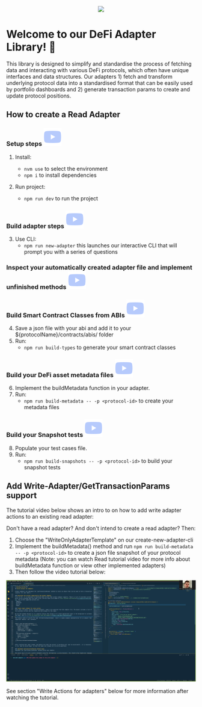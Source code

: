 <p align="center">
  <img src="https://images.ctfassets.net/9sy2a0egs6zh/2XUXAYxxFFVjPlZABUoiLg/d0ff82237d3e5d9bd1097a98e0754453/MMI-icon.svg" width="500">
</p>

# Welcome to our DeFi Adapter Library! 🚀

This library is designed to simplify and standardise the process of fetching data and interacting with various DeFi protocols, which often have unique interfaces and data structures. Our adapters 1) fetch and transform underlying protocol data into a standardised format that can be easily used by portfolio dashboards and 2) generate transaction params to create and update protocol positions.

## How to create a Read Adapter

### Setup steps      [![video](video-icon.svg)](https://drive.google.com/file/d/1bp9Y8uxQDYxgIyMTk5945vLOwCG1JOn3/view "Watch the setup video")
1. Install:
   - `nvm use` to select the environment
   - `npm i` to install dependencies 



2. Run project:
   - `npm run dev` to run the project
### Build adapter steps      [![video](video-icon.svg)](https://drive.google.com/file/d/1Pl0yB2d1s-3oKFCXAyRhKx7rK2x43Qtf/view "Watch the build adapter steps")
3. Use CLI:
   - `npm run new-adapter` this launches our interactive CLI that will prompt you with a series of questions
### Inspect your automatically created adapter file and implement unfinished methods      [![video](video-icon.svg)](https://drive.google.com/file/d/1wLTd8utKB3vXHd-Vr2Cv1ElpLYHpPXCX/view "Watch the inspect your adapter")
### Build Smart Contract Classes from ABIs      [![video](video-icon.svg)](https://drive.google.com/file/d/1abo6lKGGTnNMKgvfiDPotFWUvey8UqZI/view "Watch the build contract classes from ABIs")
4. Save a json file with your abi and add it to your ${protocolName}/contracts/abis/ folder 
5. Run:
   - `npm run build-types` to generate your smart contract classes
### Build your DeFi asset metadata files      [![video](video-icon.svg)](https://drive.google.com/file/d/1QfI5ZIg2-lkw2KqNypZo0G5ySye0o0WC/view?usp=sharing "Watch the build your DeFi asset metadata files")
6. Implement the buildMetadata function in your adapter.
7. Run:
   - `npm run build-metadata -- -p <protocol-id>` to create your metadata files
### Build your Snapshot tests      [![video](video-icon.svg)](https://drive.google.com/file/d/1pVWcssMHTQBH-m_BjVTwpRKamIY6UUK9/view "Whats the build your snapshot tests")
8. Populate your test cases file.
6. Run:
   - `npm run build-snapshots -- -p <protocol-id>` to build your snapshot tests

## Add Write-Adapter/GetTransactionParams support

The tutorial video below shows an intro to on how to add write adapter actions to an existing read adapter:

Don't have a read adapter? And don't intend to create a read adapter? Then:

1. Choose the "WriteOnlyAdapterTemplate" on our create-new-adapter-cli
2. Implement the buildMetadata() method and run `npm run build-metadata -- -p <protocol-id>` to create a json file snapshot of your protocol metadata (Note: you can watch Read tutorial video for more info about buildMetadata function or view other implemented adapters)
3. Then follow the video tutorial below:

[![DeFi Adapter Write Actions Tutorial](packages/adapters-library/readme-assets/video-write-thumbnail.png)](https://drive.google.com/file/d/1ZNWwOkzHlc7Zt2qLy5ZRuHqoDgWSnww7/view)

See section "Write Actions for adapters" below for more information after watching the tutorial.






